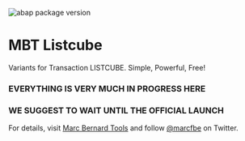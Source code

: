 ![abap package version](https://img.shields.io/endpoint?url=https://shield.abap.space/version-shield-json/github/Marc-Bernard-Tools/Marc-Bernard-Tools-Versions/.apack-manifest.xml/dependencies/github.com/Marc-Bernard-Tools/MBT-Listcube&label=version&color=darkgray)

# MBT Listcube

Variants for Transaction LISTCUBE. Simple, Powerful, Free!

### EVERYTHING IS VERY MUCH IN PROGRESS HERE 
### WE SUGGEST TO WAIT UNTIL THE OFFICIAL LAUNCH

For details, visit [Marc Bernard Tools](https://marcbernardtools.com/) and follow [@marcfbe](https://twitter.com/marcfbe) on Twitter.
